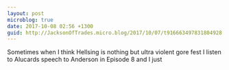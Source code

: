 ```yaml
---
layout: post
microblog: true
date: 2017-10-08 02:56 +1300
guid: http://JacksonOfTrades.micro.blog/2017/10/07/t916663497831804928.html
---
```

Sometimes when I think Hellsing is nothing but ultra violent gore fest I listen to Alucards speech to Anderson in Episode 8 and I just
